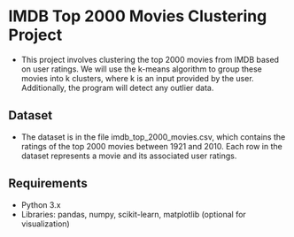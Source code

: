 # IMDB Top 2000 Movies Clustering Project
- This project involves clustering the top 2000 movies from IMDB based on user ratings. We will use the k-means algorithm to group these movies into k clusters, where k is an input provided by the user. Additionally, the program will detect any outlier data.


## Dataset
- The dataset is in the file imdb_top_2000_movies.csv, which contains the ratings of the top 2000 movies between 1921 and 2010. Each row in the dataset represents a movie and its associated user ratings.

## Requirements
- Python 3.x
- Libraries: pandas, numpy, scikit-learn, matplotlib (optional for visualization)
